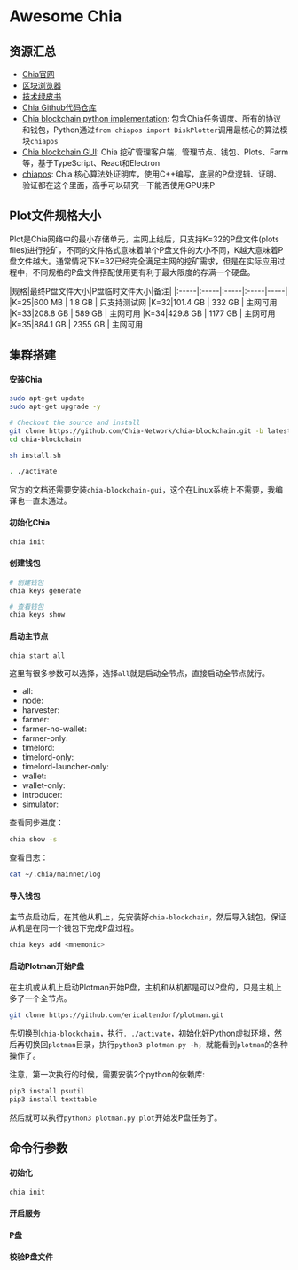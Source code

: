 # Awesome Chia

## 资源汇总
- [Chia官网](https://www.chia.net)
- [区块浏览器](https://www.chiaexplorer.com)
- [技术绿皮书](https://www.chia.net/assets/ChiaGreenPaper.pdf)
- [Chia Github代码仓库](https://github.com/Chia-Network)
- [Chia blockchain python implementation](https://github.com/Chia-Network/chia-blockchain): 包含Chia任务调度、所有的协议和钱包，Python通过`from chiapos import DiskPlotter`调用最核心的算法模块`chiapos`
- [Chia blockchain GUI](https://github.com/Chia-Network/chia-blockchain-gui): Chia 挖矿管理客户端，管理节点、钱包、Plots、Farm等，基于TypeScript、React和Electron
- [chiapos](https://github.com/Chia-Network/chiapos): Chia 核心算法处证明库，使用C++编写，底层的P盘逻辑、证明、验证都在这个里面，高手可以研究一下能否使用GPU来P

## Plot文件规格大小
Plot是Chia网络中的最小存储单元，主网上线后，只支持K=32的P盘文件(plots files)进行挖矿，不同的文件格式意味着单个P盘文件的大小不同，K越大意味着P盘文件越大。通常情况下K=32已经完全满足主网的挖矿需求，但是在实际应用过程中，不同规格的P盘文件搭配使用更有利于最大限度的存满一个硬盘。

|规格|最终P盘文件大小|P盘临时文件大小|备注|
|:-----|:-----|:-----|:-----|-----|
|K=25|600 MB | 1.8 GB |	只支持测试网
|K=32|101.4 GB | 332 GB	| 主网可用
|K=33|208.8 GB | 589 GB	| 主网可用
|K=34|429.8 GB | 1177 GB | 主网可用
|K=35|884.1 GB | 2355 GB |	主网可用

## 集群搭建
#### 安装Chia
```sh
sudo apt-get update
sudo apt-get upgrade -y

# Checkout the source and install
git clone https://github.com/Chia-Network/chia-blockchain.git -b latest
cd chia-blockchain

sh install.sh

. ./activate
```
官方的文档还需要安装`chia-blockchain-gui`，这个在Linux系统上不需要，我编译也一直未通过。

#### 初始化Chia
```sh
chia init
```

#### 创建钱包
```sh
# 创建钱包
chia keys generate

# 查看钱包
chia keys show
```

#### 启动主节点
```sh
chia start all
```
这里有很多参数可以选择，选择`all`就是启动全节点，直接启动全节点就行。
- all:
- node:
- harvester:
- farmer:
- farmer-no-wallet:
- farmer-only:
- timelord:
- timelord-only:
- timelord-launcher-only:
- wallet:
- wallet-only:
- introducer:
- simulator:

查看同步进度：
```sh
chia show -s
```

查看日志：
```sh
cat ~/.chia/mainnet/log
```

#### 导入钱包
主节点启动后，在其他从机上，先安装好`chia-blockchain`，然后导入钱包，保证从机是在同一个钱包下完成P盘过程。
```sh
chia keys add <mnemonic>
```

#### 启动Plotman开始P盘
在主机或从机上启动Plotman开始P盘，主机和从机都是可以P盘的，只是主机上多了一个全节点。
```sh
git clone https://github.com/ericaltendorf/plotman.git
```
先切换到`chia-blockchain`，执行`. ./activate`，初始化好Python虚拟环境，然后再切换回`plotman`目录，执行`python3 plotman.py -h`，就能看到`plotman`的各种操作了。

注意，第一次执行的时候，需要安装2个python的依赖库:
```sh
pip3 install psutil
pip3 install texttable
```

然后就可以执行`python3 plotman.py plot`开始发P盘任务了。

## 命令行参数
#### 初始化
```sh
chia init
```

#### 开启服务

#### P盘

#### 校验P盘文件
